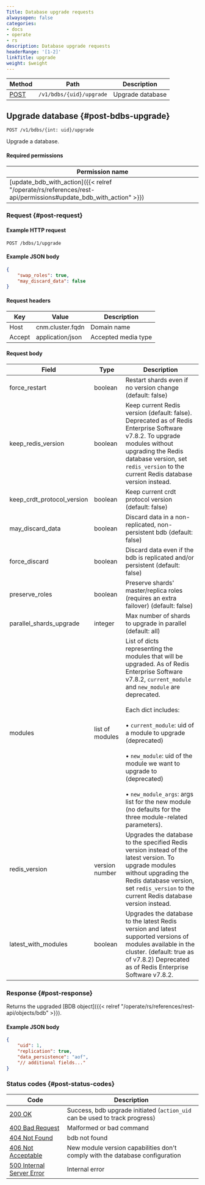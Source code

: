 ```yaml
---
Title: Database upgrade requests
alwaysopen: false
categories:
- docs
- operate
- rs
description: Database upgrade requests
headerRange: '[1-2]'
linkTitle: upgrade
weight: $weight
---
```


| Method | Path | Description |
|--------|------|-------------|
| [POST](#post-bdbs-upgrade) | `/v1/bdbs/{uid}/upgrade` | Upgrade database |

## Upgrade database {#post-bdbs-upgrade}

	POST /v1/bdbs/{int: uid}/upgrade

Upgrade a database.

#### Required permissions

| Permission name |
|-----------------|
| [update_bdb_with_action]({{< relref "/operate/rs/references/rest-api/permissions#update_bdb_with_action" >}}) |

### Request {#post-request} 

#### Example HTTP request

	POST /bdbs/1/upgrade 

#### Example JSON body

```json
{
    "swap_roles": true,
    "may_discard_data": false
}
```

#### Request headers

| Key | Value | Description |
|-----|-------|-------------|
| Host | cnm.cluster.fqdn | Domain name |
| Accept | application/json | Accepted media type |

#### Request body

| Field | Type | Description |
|-------|------|-------------|
| force_restart | boolean | Restart shards even if no version change (default: false) |
| keep_redis_version | boolean | Keep current Redis version (default: false). Deprecated as of Redis Enterprise Software v7.8.2. To upgrade modules without upgrading the Redis database version, set `redis_version` to the current Redis database version instead. |
| keep_crdt_protocol_version | boolean | Keep current crdt protocol version (default: false)  |
| may_discard_data | boolean | Discard data in a non-replicated, non-persistent bdb (default: false) |
| force_discard | boolean | Discard data even if the bdb is replicated and/or persistent (default: false) |
| preserve_roles | boolean | Preserve shards' master/replica roles (requires an extra failover) (default: false) |
| parallel_shards_upgrade | integer | Max number of shards to upgrade in parallel (default: all) |
| modules | list of modules | List of dicts representing the modules that will be upgraded. As of Redis Enterprise Software v7.8.2, `current_module` and `new_module` are deprecated.<br></br>Each dict includes:<br></br>• `current_module`: uid of a module to upgrade (deprecated)<br></br>• `new_module`: uid of the module we want to upgrade to (deprecated)<br></br>• `new_module_args`: args list for the new module (no defaults for the three module-related parameters).
| redis_version | version number | Upgrades the database to the specified Redis version instead of the latest version. To upgrade modules without upgrading the Redis database version, set `redis_version` to the current Redis database version instead. |
| latest_with_modules | boolean | Upgrades the database to the latest Redis version and latest supported versions of modules available in the cluster. (default: true as of v7.8.2) Deprecated as of Redis Enterprise Software v7.8.2. |

### Response {#post-response} 

Returns the upgraded [BDB object]({{< relref "/operate/rs/references/rest-api/objects/bdb" >}}).

#### Example JSON body

```json
{
    "uid": 1,
    "replication": true,
    "data_persistence": "aof",
    "// additional fields..."
}
```

### Status codes {#post-status-codes} 

| Code | Description |
|------|-------------|
| [200 OK](http://www.w3.org/Protocols/rfc2616/rfc2616-sec10.html#sec10.2.1) | Success, bdb upgrade initiated (`action_uid` can be used to track progress) |
| [400 Bad Request](http://www.w3.org/Protocols/rfc2616/rfc2616-sec10.html#sec10.4.1) | Malformed or bad command |
| [404 Not Found](http://www.w3.org/Protocols/rfc2616/rfc2616-sec10.html#sec10.4.5) | bdb not found |
| [406 Not Acceptable](http://www.w3.org/Protocols/rfc2616/rfc2616-sec10.html#sec10.4.7) | New module version capabilities don't comply with the database configuration |
| [500 Internal Server Error](http://www.w3.org/Protocols/rfc2616/rfc2616-sec10.html#sec10.5.1) | Internal error |
